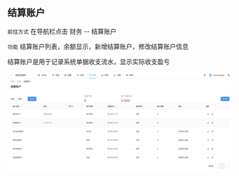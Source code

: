## 结算账户
`前往方式` 在导航栏点击 财务 -- 结算账户

`功能` 结算账户列表，余额显示，新增结算账户，修改结算账户信息
 
结算账户是用于记录系统单据收支流水，显示实际收支盈亏


![avatar](../_media/screenshot/结算账户.png)


